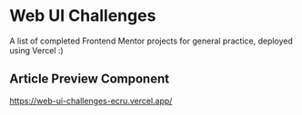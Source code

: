 
# Web UI Challenges

A list of completed Frontend Mentor projects for general practice, deployed using Vercel :)




## Article Preview Component

https://web-ui-challenges-ecru.vercel.app/


